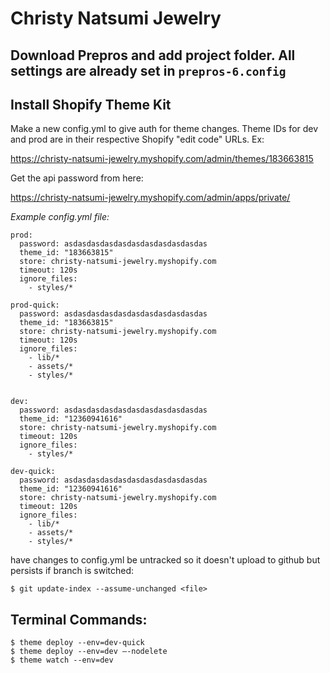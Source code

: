 # Christy Natsumi Jewelry


## Download Prepros and add project folder. All settings are already set in `prepros-6.config`


## Install Shopify Theme Kit

Make a new config.yml to give auth for theme changes. Theme IDs for dev and prod are in their respective Shopify "edit code" URLs. Ex:

https://christy-natsumi-jewelry.myshopify.com/admin/themes/183663815

Get the api password from here:

https://christy-natsumi-jewelry.myshopify.com/admin/apps/private/


_Example config.yml file:_


```
prod:
  password: asdasdasdasdasdasdasdasdasdasdas
  theme_id: "183663815"
  store: christy-natsumi-jewelry.myshopify.com
  timeout: 120s
  ignore_files:
    - styles/*

prod-quick:
  password: asdasdasdasdasdasdasdasdasdasdas
  theme_id: "183663815"
  store: christy-natsumi-jewelry.myshopify.com
  timeout: 120s
  ignore_files:
    - lib/*
    - assets/*
    - styles/*


dev:
  password: asdasdasdasdasdasdasdasdasdasdas
  theme_id: "12360941616"
  store: christy-natsumi-jewelry.myshopify.com
  timeout: 120s
  ignore_files:
    - styles/*

dev-quick:
  password: asdasdasdasdasdasdasdasdasdasdas
  theme_id: "12360941616"
  store: christy-natsumi-jewelry.myshopify.com
  timeout: 120s
  ignore_files:
    - lib/*
    - assets/*
    - styles/*
```

have changes to config.yml be untracked so it doesn't upload to github but persists if branch is switched:

`$ git update-index --assume-unchanged <file>`




## Terminal Commands:

```
$ theme deploy --env=dev-quick
$ theme deploy --env=dev —-nodelete
$ theme watch --env=dev
```
